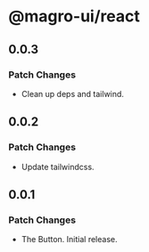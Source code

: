 # @magro-ui/react

## 0.0.3

### Patch Changes

- Clean up deps and tailwind.

## 0.0.2

### Patch Changes

- Update tailwindcss.

## 0.0.1

### Patch Changes

- The Button. Initial release.
